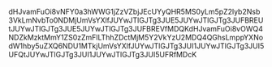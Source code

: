 dHJvamFuOi8vNFY0a3hWWG1jZzVZbjJEcUYyQHR5MS0yLm5pZ2lyb2Nsb3VkLmNvbTo0NDMjUmVsYXlfJUYwJTlGJTg3JUE5JUYwJTlGJTg3JUFBREUtJUYwJTlGJTg3JUE5JUYwJTlGJTg3JUFBREVfMDQKdHJvamFuOi8vOWQ4NDZkMzktMmY1ZS0zZmFlLThhZDctMjM5Y2VkYzU2MDQ4QGhsLmppYXNodW1hby5uZXQ6NDU1MTkjUmVsYXlfJUYwJTlGJTg3JUI1JUYwJTlGJTg3JUI5UFQtJUYwJTlGJTg3JUI1JUYwJTlGJTg3JUI5UFRfMDcK